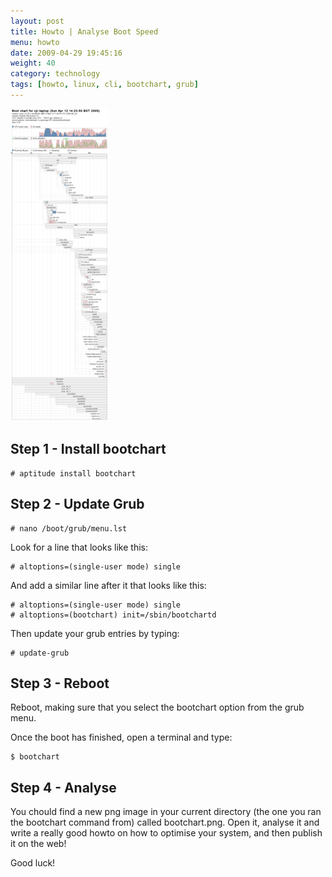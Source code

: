 ```yaml
---
layout: post
title: Howto | Analyse Boot Speed
menu: howto
date: 2009-04-29 19:45:16
weight: 40
category: technology
tags: [howto, linux, cli, bootchart, grub]
---
```


<a href="/assets/bootchart.png"><img src="/assets/bootchart_500.png" class="image-right" alt="Boot Chart"></a>

## Step 1 - Install bootchart

    # aptitude install bootchart

<!--more-->

## Step 2 - Update Grub

    # nano /boot/grub/menu.lst

Look for a line that looks like this:

    # altoptions=(single-user mode) single

And add a similar line after it that looks like this:

    # altoptions=(single-user mode) single
    # altoptions=(bootchart) init=/sbin/bootchartd

Then update your grub entries by typing:

    # update-grub

## Step 3 - Reboot

Reboot, making sure that you select the bootchart option from the grub menu.

Once the boot has finished, open a terminal and type:

    $ bootchart

## Step 4 - Analyse

You chould find a new png image in your current directory (the one you ran the bootchart command from) called bootchart.png.  Open it, analyse it and write a really good howto on how to optimise your system, and then publish it on the web!

Good luck!

